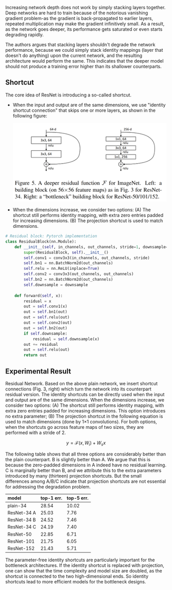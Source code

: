Increasing network depth does not work by simply stacking layers together. Deep networks are hard to train because of the notorious vanishing gradient problem-as the gradient is back-propagated to earlier layers, repeated multiplication may make the gradient infinitively small. As a result, as the network goes deeper, its performance gets saturated or even starts degrading rapidly.

The authors argues that stacking layers shouldn't degrade the network performance, because we could simply stack identity mappings \(layer that doesn't do anything\) upon the current network, and the resulting architecture would perform the same. This indicates that the deeper model should not produce a training error higher than its shallower counterparts.

## Shortcut

The core idea of ResNet is introducing a so-called shortcut.

- When the input and output are of the same dimensions, we use "identity shortcut connection" that skips one or more layers, as shown in the following figure:

  ![](../.gitbook/assets/resnet_shortcut.png)

- When the dimensions increase, we consider two options: \(A\) The shortcut still performs identity mapping, with extra zero entries padded for increasing dimensions. \(B\) The projection shortcut is used to match dimensions.

```python
# Residual block: Pytorch implementation
class ResidualBlock(nn.Module):
    def __init__(self, in_channels, out_channels, stride=1, downsample=None):
        super(ResidualBlock, self).__init__()
        self.conv1 = conv3x3(in_channels, out_channels, stride)
        self.bn1 = nn.BatchNorm2d(out_channels)
        self.relu = nn.ReLU(inplace=True)
        self.conv2 = conv3x3(out_channels, out_channels)
        self.bn2 = nn.BatchNorm2d(out_channels)
        self.downsample = downsample

    def forward(self, x):
        residual = x
        out = self.conv1(x)
        out = self.bn1(out)
        out = self.relu(out)
        out = self.conv2(out)
        out = self.bn2(out)
        if self.downsample:
            residual = self.downsample(x)
        out += residual
        out = self.relu(out)
        return out
```

## Experimental Result

Residual Network. Based on the above plain network, we insert shortcut connections \(Fig. 3, right\) which turn the network into its counterpart residual version. The identity shortcuts can be directly used when the input and output are of the same dimensions. When the dimensions increase, we consider two options: \(A\) The shortcut still performs identity mapping, with extra zero entries padded for increasing dimensions. This option introduces no extra parameter; \(B\) The projection shortcut in the following equation is used to match dimensions \(done by 1×1 convolutions\). For both options, when the shortcuts go across feature maps of two sizes, they are performed with a stride of 2.

$$
y = \mathcal{F} (x, { W_i }) + W_s x
$$

The following table shows that all three options are considerably better than the plain counterpart. B is slightly better than A. We argue that this is because the zero-padded dimensions in A indeed have no residual learning. C is marginally better than B, and we attribute this to the extra parameters introduced by many \(thirteen\) projection shortcuts. But the small differences among A/B/C indicate that projection shortcuts are not essential for addressing the degradation problem.

| model       | top-1 err. | top-5 err. |
| :---------- | :--------- | :--------- |
| plain-34    | 28.54      | 10.02      |
| ResNet-34 A | 25.03      | 7.76       |
| ResNet-34 B | 24.52      | 7.46       |
| ResNet-34 C | 24.19      | 7.40       |
| ResNet-50   | 22.85      | 6.71       |
| ResNet-101  | 21.75      | 6.05       |
| ResNet-152  | 21.43      | 5.71       |

The parameter-free identity shortcuts are particularly important for the bottleneck architectures. If the identity shortcut is replaced with projection, one can show that the time complexity and model size are doubled, as the shortcut is connected to the two high-dimensional ends. So identity shortcuts lead to more efficient models for the bottleneck designs.
